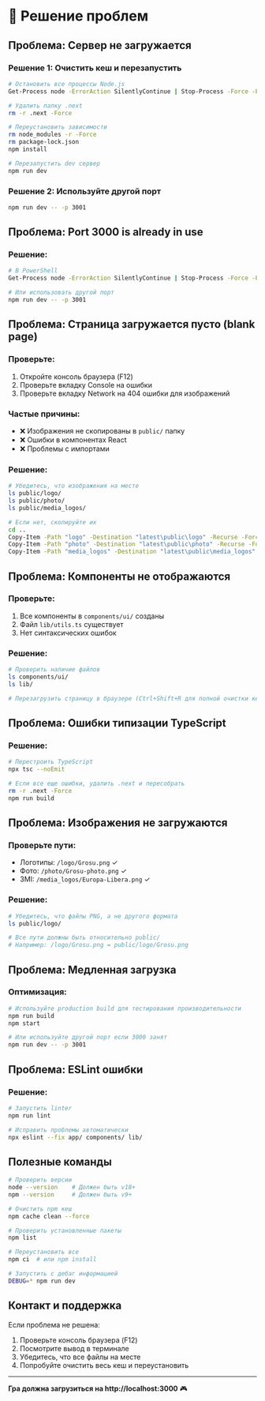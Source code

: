 # 🔧 Решение проблем

## Проблема: Сервер не загружается

### Решение 1: Очистить кеш и перезапустить

```bash
# Остановить все процессы Node.js
Get-Process node -ErrorAction SilentlyContinue | Stop-Process -Force -ErrorAction SilentlyContinue

# Удалить папку .next
rm -r .next -Force

# Переустановить зависимости
rm node_modules -r -Force
rm package-lock.json
npm install

# Перезапустить dev сервер
npm run dev
```

### Решение 2: Используйте другой порт

```bash
npm run dev -- -p 3001
```

## Проблема: Port 3000 is already in use

### Решение:

```bash
# В PowerShell
Get-Process node -ErrorAction SilentlyContinue | Stop-Process -Force -ErrorAction SilentlyContinue

# Или использовать другой порт
npm run dev -- -p 3001
```

## Проблема: Страница загружается пусто (blank page)

### Проверьте:
1. Откройте консоль браузера (F12)
2. Проверьте вкладку Console на ошибки
3. Проверьте вкладку Network на 404 ошибки для изображений

### Частые причины:
- ❌ Изображения не скопированы в `public/` папку
- ❌ Ошибки в компонентах React
- ❌ Проблемы с импортами

### Решение:

```bash
# Убедитесь, что изображения на месте
ls public/logo/
ls public/photo/
ls public/media_logos/

# Если нет, скопируйте их
cd ..
Copy-Item -Path "logo" -Destination "latest\public\logo" -Recurse -Force
Copy-Item -Path "photo" -Destination "latest\public\photo" -Recurse -Force
Copy-Item -Path "media_logos" -Destination "latest\public\media_logos" -Recurse -Force
```

## Проблема: Компоненты не отображаются

### Проверьте:
1. Все компоненты в `components/ui/` созданы
2. Файл `lib/utils.ts` существует
3. Нет синтаксических ошибок

### Решение:

```bash
# Проверить наличие файлов
ls components/ui/
ls lib/

# Перезагрузить страницу в браузере (Ctrl+Shift+R для полной очистки кеша)
```

## Проблема: Ошибки типизации TypeScript

### Решение:

```bash
# Перестроить TypeScript
npx tsc --noEmit

# Если все еще ошибки, удалить .next и пересобрать
rm -r .next -Force
npm run build
```

## Проблема: Изображения не загружаются

### Проверьте пути:
- Логотипы: `/logo/Grosu.png` ✓
- Фото: `/photo/Grosu-photo.png` ✓
- ЗМІ: `/media_logos/Europa-Libera.png` ✓

### Решение:

```bash
# Убедитесь, что файлы PNG, а не другого формата
ls public/logo/

# Все пути должны быть относительно public/
# Например: /logo/Grosu.png = public/logo/Grosu.png
```

## Проблема: Медленная загрузка

### Оптимизация:

```bash
# Используйте production build для тестирования производительности
npm run build
npm start

# Или используйте другой порт если 3000 занят
npm run dev -- -p 3001
```

## Проблема: ESLint ошибки

### Решение:

```bash
# Запустить linter
npm run lint

# Исправить проблемы автоматически
npx eslint --fix app/ components/ lib/
```

## Полезные команды

```bash
# Проверить версии
node --version    # Должен быть v18+
npm --version     # Должен быть v9+

# Очистить npm кеш
npm cache clean --force

# Проверить установленные пакеты
npm list

# Переустановить все
npm ci  # или npm install

# Запустить с дебаг информацией
DEBUG=* npm run dev
```

## Контакт и поддержка

Если проблема не решена:
1. Проверьте консоль браузера (F12)
2. Посмотрите вывод в терминале
3. Убедитесь, что все файлы на месте
4. Попробуйте очистить весь кеш и переустановить

---

**Гра должна загрузиться на http://localhost:3000** 🎮



